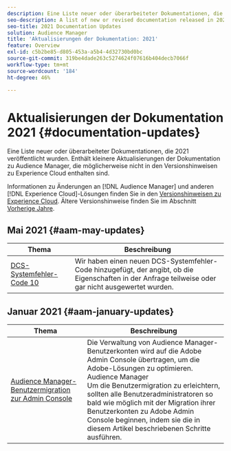 ```yaml
---
description: Eine Liste neuer oder überarbeiteter Dokumentationen, die 2021 veröffentlicht wurden. Enthält kleinere Aktualisierungen der Dokumentation zu Audience Manager, die möglicherweise nicht in den Versionshinweisen zu Experience Cloud enthalten sind.
seo-description: A list of new or revised documentation released in 2021. Includes minor updates to the Audience Manager documentation that might not be covered in the Experience Cloud release notes.
seo-title: 2021 Documentation Updates
solution: Audience Manager
title: 'Aktualisierungen der Dokumentation: 2021'
feature: Overview
exl-id: c5b2be85-d805-453a-a5b4-4d32730bd0bc
source-git-commit: 319be4dade263c5274624f07616b404decb7066f
workflow-type: tm+mt
source-wordcount: '184'
ht-degree: 46%

---
```


# Aktualisierungen der Dokumentation 2021 {#documentation-updates}

Eine Liste neuer oder überarbeiteter Dokumentationen, die 2021 veröffentlicht wurden. Enthält kleinere Aktualisierungen der Dokumentation zu Audience Manager, die möglicherweise nicht in den Versionshinweisen zu Experience Cloud enthalten sind.

Informationen zu Änderungen an [!DNL Audience Manager] und anderen [!DNL Experience Cloud]-Lösungen finden Sie in den [Versionshinweisen zu Experience Cloud](https://experienceleague.adobe.com/docs/release-notes/experience-cloud/current.html?lang=de). Ältere Versionshinweise finden Sie im Abschnitt [Vorherige Jahre](../docs-updates/docs-2020.md).

## Mai 2021 {#aam-may-updates}

| Thema | Beschreibung |
|--- |----|
| [DCS-Systemfehler-Code 10](../api/dcs-intro/dcs-api-reference/dcs-error-codes.md) | Wir haben einen neuen DCS-Systemfehler-Code hinzugefügt, der angibt, ob die Eigenschaften in der Anfrage teilweise oder gar nicht ausgewertet wurden. |

## Januar 2021 {#aam-january-updates}

| Thema | Beschreibung |
|--- |----|
| [Audience Manager-Benutzermigration zur Admin Console ](/help/using/features/administration/admin-console-migration.md) | Die Verwaltung von Audience Manager-Benutzerkonten wird auf die Adobe Admin Console übertragen, um die Adobe-Lösungen zu optimieren. Audience Manager <br> Um die Benutzermigration zu erleichtern, sollten alle Benutzeradministratoren so bald wie möglich mit der Migration ihrer Benutzerkonten zu Adobe Admin Console beginnen, indem sie die in diesem Artikel beschriebenen Schritte ausführen. |
